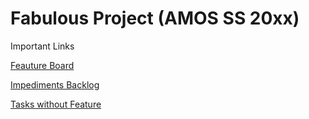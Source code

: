 # Fabulous Project (AMOS SS 20xx)

Important Links

[Feauture Board](https://github.com/users/Deepakraj8055/projects/3)

[Impediments Backlog](https://github.com/users/Deepakraj8055/projects/5)

[Tasks without Feature](https://github.com/users/Deepakraj8055/projects/6)
